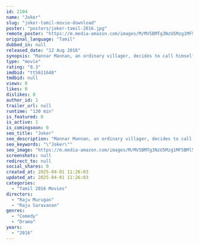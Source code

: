 ```yaml
---
id: 2104
name: "Joker"
slug: "joker-tamil-movie-download"
poster: "posters/joker-tamil-2016.jpg"
remote_poster: "https://m.media-amazon.com/images/M/MV5BMTg3NzU5Mzg1MF5BMl5BanBnXkFtZTgwODIxMDg4MDI@._V1_SX300.jpg"
original_language: "Tamil"
dubbed_in: null
released_date: "12 Aug 2016"
synopsis: "Mannar Mannan, an ordinary villager, decides to call himself the president of the country and starts fighting against the injustices he comes across in his society. What's his agenda?"
type: "movie"
rating: "8.3"
imdbid: "tt5611648"
tmdbid: null
views: 0
likes: 0
dislikes: 0
author_id: 1
trailer_url: null
runtime: "130 min"
is_featured: 0
is_active: 1
is_comingsoon: 0
seo_title: "Joker"
seo_description: "Mannar Mannan, an ordinary villager, decides to call himself the president of the country and starts fighting against the injustices he comes across in his society. What's his agenda?"
seo_keywords: "\"Joker\""
seo_image: "https://m.media-amazon.com/images/M/MV5BMTg3NzU5Mzg1MF5BMl5BanBnXkFtZTgwODIxMDg4MDI@._V1_SX300.jpg"
screenshots: null
redirect_to: null
social_shares: 0
created_at: 2025-04-01 11:26:03
updated_at: 2025-04-01 11:26:03
categories:
  - "Tamil 2016 Movies"
directors:
  - "Raju Murugan"
  - "Raju Saravanan"
genres:
  - "Comedy"
  - "Drama"
years:
  - "2016"
---
```

